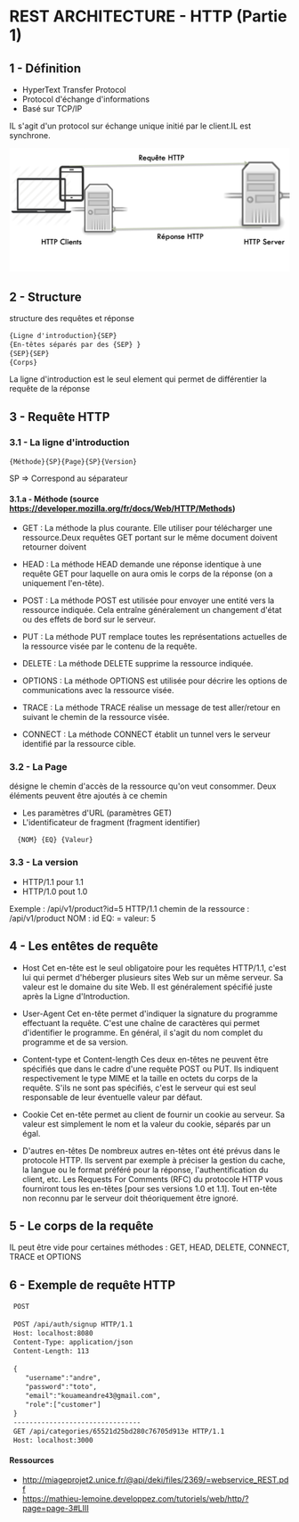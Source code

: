 # REST ARCHITECTURE - HTTP (Partie 1)

## 1 - Définition

- HyperText Transfer Protocol
- Protocol d'échange d'informations
- Basé sur TCP/IP

IL s'agit d'un protocol sur échange unique initié par le client.IL est synchrone.

![alt text for screen readers](/images/http-schema.png)

## 2 - Structure
structure des requêtes et réponse
```
{Ligne d'introduction}{SEP}
{En-têtes séparés par des {SEP} }
{SEP}{SEP}
{Corps}
```
La ligne d'introduction est le seul element qui permet de différentier la requête de la réponse


##  3 - Requête HTTP

### 3.1 - La ligne d'introduction

```
{Méthode}{SP}{Page}{SP}{Version}
```
SP => Correspond au séparateur

#### 3.1.a - Méthode (source https://developer.mozilla.org/fr/docs/Web/HTTP/Methods)
- GET : La méthode la plus courante. Elle utiliser pour télécharger une ressource.Deux requêtes GET portant sur le même document doivent retourner doivent 

- HEAD :  La méthode HEAD demande une réponse identique à une requête GET pour laquelle on aura omis le corps de la réponse (on a uniquement l'en-tête).

- POST : La méthode POST est utilisée pour envoyer une entité vers la ressource indiquée. Cela entraîne généralement un changement d'état ou des effets de bord sur le serveur.

- PUT : La méthode PUT remplace toutes les représentations actuelles de la ressource visée par le contenu de la requête.

- DELETE : La méthode DELETE supprime la ressource indiquée.

- OPTIONS : La méthode OPTIONS est utilisée pour décrire les options de communications avec la ressource visée.

- TRACE : La méthode TRACE réalise un message de test aller/retour en suivant le chemin de la ressource visée.

- CONNECT : La méthode CONNECT établit un tunnel vers le serveur identifié par la ressource cible.




### 3.2 - La Page
désigne le chemin d'accès de la ressource qu'on veut consommer.
Deux éléments peuvent être ajoutés à ce chemin

- Les paramètres d'URL (paramètres GET)
- L'identificateur de fragment (fragment identifier)
```
  {NOM} {EQ} {Valeur}
```

### 3.3  - La version
 - HTTP/1.1 pour 1.1
 - HTTP/1.0 pout 1.0

Exemple : /api/v1/product?id=5 HTTP/1.1
chemin de la ressource : /api/v1/product
NOM : id
EQ: =
valeur: 5


##  4 - Les entêtes de requête
 - Host
Cet en-tête est le seul obligatoire pour les requêtes HTTP/1.1, c'est lui qui permet d'héberger plusieurs sites Web sur un même serveur.
Sa valeur est le domaine du site Web. Il est généralement spécifié juste après la Ligne d'Introduction.

- User-Agent
Cet en-tête permet d'indiquer la signature du programme effectuant la requête. C'est une chaîne de caractères qui permet d'identifier le programme. En général, il s'agit du nom complet du programme et de sa version.

- Content-type et Content-length
Ces deux en-têtes ne peuvent être spécifiés que dans le cadre d'une requête POST ou PUT. Ils indiquent respectivement le type MIME et la taille en octets du corps de la requête. S'ils ne sont pas spécifiés, c'est le serveur qui est seul responsable de leur éventuelle valeur par défaut.

- Cookie
Cet en-tête permet au client de fournir un cookie au serveur.
Sa valeur est simplement le nom et la valeur du cookie, séparés par un égal.

- D'autres en-têtes
De nombreux autres en-têtes ont été prévus dans le protocole HTTP. Ils servent par exemple à préciser la gestion du cache, la langue ou le format préféré pour la réponse, l'authentification du client, etc. Les Requests For Comments (RFC) du protocole HTTP vous fourniront tous les en-têtes [pour ses versions 1.0 et 1.1]. Tout en-tête non reconnu par le serveur doit théoriquement être ignoré.

## 5 - Le corps de la requête

IL peut être vide pour certaines méthodes : GET, HEAD, DELETE, CONNECT, TRACE et OPTIONS

## 6 - Exemple de requête HTTP
```
 POST

 POST /api/auth/signup HTTP/1.1
 Host: localhost:8080
 Content-Type: application/json
 Content-Length: 113

 {
    "username":"andre",
    "password":"toto",
    "email":"kouameandre43@gmail.com",
    "role":["customer"]
 }
 --------------------------------
 GET /api/categories/65521d25bd280c76705d913e HTTP/1.1
 Host: localhost:3000 
```

#### Ressources

 - http://miageprojet2.unice.fr/@api/deki/files/2369/=webservice_REST.pdf
 - https://mathieu-lemoine.developpez.com/tutoriels/web/http/?page=page-3#LIII
